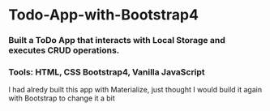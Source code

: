 # Todo-App-with-Bootstrap4
### Built a ToDo App that interacts with Local Storage and executes CRUD operations.
### Tools: HTML, CSS Bootstrap4, Vanilla JavaScript

I had alredy built this app with Materialize, just thought I would build it again with Bootstrap to change it a bit
